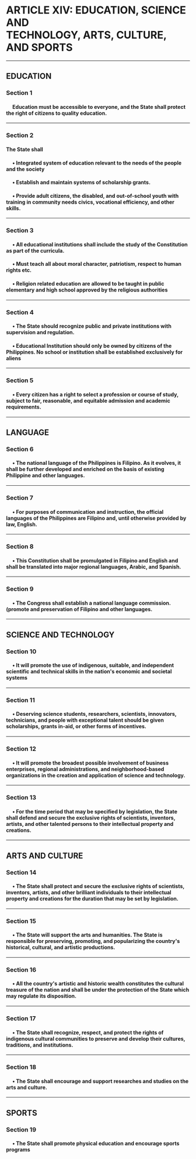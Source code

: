 <h1>
    ARTICLE XIV: EDUCATION, SCIENCE AND <br> TECHNOLOGY, ARTS, CULTURE, AND SPORTS
</h1>

___

<h2>
    EDUCATION
</h2>

<h3>
    Section 1
</h3>

<h4>
&emsp; Education must be accessible to everyone, and the State shall protect the right of citizens
    to quality education.
</h4>

___

<h3>
    Section 2
</h3>

<h4>
    The State shall
</h4> 

<h4>
&emsp; • Integrated system of education relevant to the needs of the people and the society
</h4> 

<h4>
&emsp; • Establish and maintain systems of scholarship grants.
</h4> 

<h4>
&emsp; •  Provide adult citizens, the disabled, and out-of-school youth with training in
    community needs civics, vocational efficiency, and other skills.
</h4> 

___

<h3>
    Section 3
</h3>

<h4>
&emsp; • All educational institutions shall include the study of the Constitution as part of
    the curricula.
</h4>

<h4>
&emsp; • Must teach all about moral character, patriotism, respect to human rights etc.
</h4>

<h4>
&emsp; • Religion related education are allowed to be taught in public elementary 
    and high school approved by the religious authorities 
</h4>

___

<h3>
    Section 4
</h3>

<h4>
&emsp; • The State should recognize public and private institutions
    with supervision and regulation.
</h4>

<h4>
&emsp; • Educational Institution should only be owned by citizens of the Philippines.
    No school or institution shall be established exclusively for aliens
</h4>

___

<h3>
    Section 5
</h3>


<h4>
&emsp; • Every citizen has a right to select a profession or course of study, subject to fair,
    reasonable, and equitable admission and academic requirements.
</h4>

___

<h2>
    LANGUAGE
</h2>


<h3>
    Section 6
</h3>

<h4>
&emsp; • The national language of the Philippines is Filipino. As it evolves, it shall be further
    developed and enriched on the basis of existing Philippine and other languages.
</h4>

___

<h3>
    Section 7
</h3>

<h4>
&emsp; • For purposes of communication and instruction, the official languages of the Philippines
    are Filipino and, until otherwise provided by law, English.  
</h4>

___

<h3>
    Section 8
</h3>

<h4>
&emsp; • This Constitution shall be promulgated in Filipino and English and shall be translated into
    major regional languages, Arabic, and Spanish.
</h4>

___

<h3>
    Section 9
</h3>

<h4>
&emsp; • The Congress shall establish a national language commission. (promote and preservation of Filipino and
    other languages. 
</h4>

___

<h2>
    SCIENCE AND TECHNOLOGY
</h2>

<h3>
    Section 10
</h3>

<h4>
&emsp; • It will promote the use of indigenous, suitable, 
    and independent scientific and technical skills in the nation's economic and societal systems
</h4>

___

<h3>
    Section 11
</h3>

<h4>
&emsp; • Deserving science students, researchers, scientists, innovators, technicians, 
    and people with exceptional talent should be given scholarships, grants in-aid, or other forms of incentives.
</h4>

___

<h3>
    Section 12
</h3>

<h4>
&emsp; • It will promote the broadest possible involvement of business enterprises, 
    regional administrations, and neighborhood-based organizations in the creation and 
    application of science and technology.
</h4>

___

<h3>
    Section 13
</h3>

<h4>
&emsp; • For the time period that may be specified by legislation, the State shall defend and 
    secure the exclusive rights of scientists, inventors, artists, and other talented persons 
    to their intellectual property and creations.
</h4>

___

<h2>
    ARTS AND CULTURE
</h2>

<h3>
    Section 14
</h3>

<h4>
&emsp; • The State shall protect and secure the exclusive rights of scientists, inventors, artists, 
    and other brilliant individuals to their intellectual property and creations for the duration that 
    may be set by legislation.
</h4>

___

<h3>
    Section 15
</h3>

<h4>
&emsp; • The State will support the arts and humanities. The State is responsible for preserving, promoting, 
    and popularizing the country's historical, cultural, and artistic productions.
</h4>

___

<h3>
    Section 16
</h3>

<h4>
&emsp; • All the country's artistic and historic wealth constitutes the cultural treasure of the
    nation and shall be under the protection of the State which may regulate its disposition.
</h4>

___

<h3>
    Section 17
</h3>

<h4>
&emsp; • The State shall recognize, respect, and protect the rights of indigenous cultural
    communities to preserve and develop their cultures, traditions, and institutions.
</h4>

___

<h3>
    Section 18
</h3>

<h4>
&emsp; •  The State shall encourage and support researches and studies on the arts and culture.
</h4>

___

<h2>
    SPORTS
</h2>

<h3>
    Section 19
</h3>

<h4>
&emsp; •  The State shall promote physical education and encourage sports programs
</h4>
